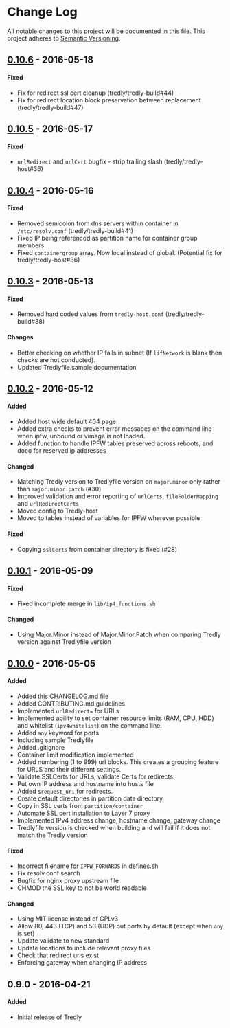 # Change Log
All notable changes to this project will be documented in this file.
This project adheres to [Semantic Versioning](http://semver.org/).

## [0.10.6] - 2016-05-18
#### Fixed
- Fix for redirect ssl cert cleanup (tredly/tredly-build#44)
- Fix for redirect location block preservation between replacement (tredly/tredly-build#47)

## [0.10.5] - 2016-05-17
#### Fixed
- `urlRedirect` and `urlCert` bugfix - strip trailing slash (tredly/tredly-host#36)

## [0.10.4] - 2016-05-16
#### Fixed
- Removed semicolon from dns servers within container in `/etc/resolv.conf` (tredly/tredly-build#41)
- Fixed IP being referenced as partition name for container group members
- Fixed `containergroup` array. Now local instead of global. (Potential fix for tredly/tredly-host#36)

## [0.10.3] - 2016-05-13
#### Fixed
- Removed hard coded values from `tredly-host.conf` (tredly/tredly-build#38)

#### Changes
- Better checking on whether IP falls in subnet (If `lifNetwork` is blank then checks are not conducted).
- Updated Tredlyfile.sample documentation

## [0.10.2] - 2016-05-12
#### Added
- Added host wide default 404 page
- Added extra checks to prevent error messages on the command line when ipfw, unbound or vimage is not loaded.
- Added function to handle IPFW tables preserved across reboots, and doco for reserved ip addresses

#### Changed
- Matching Tredly version to Tredlyfile version on `major.minor` only rather than `major.minor.patch` (#30)
- Improved validation and error reporting of `urlCerts`, `fileFolderMapping` and `urlRedirectCerts`
- Moved config to Tredly-host
- Moved to tables instead of variables for IPFW wherever possible

#### Fixed
- Copying `sslCerts` from container directory is fixed (#28)

## [0.10.1] - 2016-05-09
#### Fixed
- Fixed incomplete merge in `lib/ip4_functions.sh`

#### Changed
- Using Major.Minor instead of Major.Minor.Patch when comparing Tredly version against Tredlyfile version

## [0.10.0] - 2016-05-05
#### Added
- Added this CHANGELOG.md file
- Added CONTRIBUTING.md guidelines
- Implemented `urlRedirect=` for URLs
- Implemented ability to set container resource limits (RAM, CPU, HDD) and whitelist (`ipv4whitelist`) on the command line.
- Added `any` keyword for ports
- Including sample Tredlyfile
- Added .gitignore
- Container limit modification implemented
- Added numbering (1 to 999) url blocks. This creates a grouping feature for URLS and their different settings.
- Validate SSLCerts for URLs, validate Certs for redirects.
- Put own IP address and hostname into hosts file
- Added `$request_uri` for redirects.
- Create default directories in partition data directory
- Copy in SSL certs from `partition/container`
- Automate SSL cert installation to Layer 7 proxy
- Implemented IPv4 address change, hostname change, gateway change
- Tredlyfile version is checked when building and will fail if it does not match the Tredly version

#### Fixed
- Incorrect filename for `IPFW_FORWARDS` in defines.sh
- Fix resolv.conf search
- Bugfix for nginx proxy upstream file
- CHMOD the SSL key to not be world readable

#### Changed
- Using MIT license instead of GPLv3
- Allow 80, 443 (TCP) and 53 (UDP) out ports by default (except when `any` is set)
- Update validate to new standard
- Update locations to include relevant proxy files
- Check that redirect urls exist
- Enforcing gateway when changing IP address

## 0.9.0 - 2016-04-21
#### Added
- Initial release of Tredly

[0.10.6]: https://github.com/tredly/tredly-build/compare/v0.10.5...v0.10.6
[0.10.5]: https://github.com/tredly/tredly-build/compare/v0.10.4...v0.10.5
[0.10.4]: https://github.com/tredly/tredly-build/compare/v0.10.3...v0.10.4
[0.10.3]: https://github.com/tredly/tredly-build/compare/v0.10.2...v0.10.3
[0.10.2]: https://github.com/tredly/tredly-build/compare/v0.10.1...v0.10.2
[0.10.1]: https://github.com/tredly/tredly-build/compare/v0.10.0...v0.10.1
[0.10.0]: https://github.com/tredly/tredly-build/compare/v0.9.0...v0.10.0
